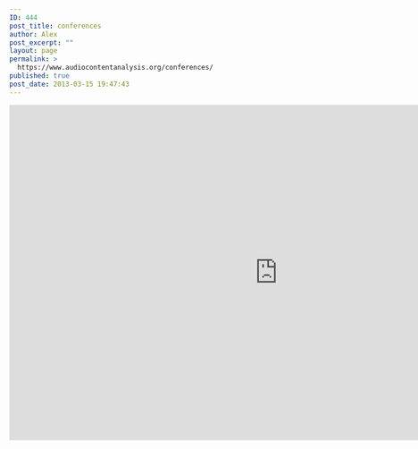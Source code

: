 ```yaml
---
ID: 444
post_title: conferences
author: Alex
post_excerpt: ""
layout: page
permalink: >
  https://www.audiocontentanalysis.org/conferences/
published: true
post_date: 2013-03-15 19:47:43
---
```

<iframe src="https://www.google.com/calendar/embed?showTitle=0&amp;showPrint=0&amp;showTabs=0&amp;showCalendars=0&amp;showTz=0&amp;height=600&amp;wkst=2&amp;bgcolor=%23FFFFFF&amp;src=opet239560lf5vr33mjjdkoa0s%40group.calendar.google.com&amp;color=%23333333&amp;ctz=Europe%2FBerlin" style=" border-width:0 " width="960" height="600" frameborder="0" scrolling="no"></iframe>